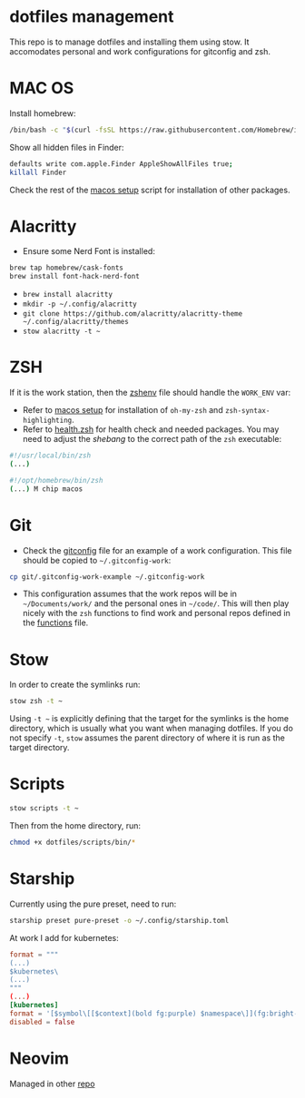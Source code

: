 # dotfiles management

This repo is to manage dotfiles and installing them using stow.
It accomodates personal and work configurations for gitconfig and zsh.

# MAC OS

Install homebrew:

```sh
/bin/bash -c "$(curl -fsSL https://raw.githubusercontent.com/Homebrew/install/HEAD/install.sh)"
```

Show all hidden files in Finder:
```sh
defaults write com.apple.Finder AppleShowAllFiles true;
killall Finder
```

Check the rest of the [macos setup](./install_macos.sh) script for installation of other packages.


# Alacritty
- Ensure some Nerd Font is installed:
```sh
brew tap homebrew/cask-fonts
brew install font-hack-nerd-font
```
- `brew install alacritty`
- `mkdir -p ~/.config/alacritty`
- `git clone https://github.com/alacritty/alacritty-theme ~/.config/alacritty/themes`
- `stow alacritty -t ~`

# ZSH
If it is the work station, then the [zshenv](./zsh/.zshenv) file should handle the `WORK_ENV` var:

- Refer to [macos setup](./install_macos.sh) for installation of `oh-my-zsh` and `zsh-syntax-highlighting`.
- Refer to [health.zsh](./zsh/.config/zsh/health.zsh) for health check and needed packages. You may need to adjust the _shebang_ to the correct path of the `zsh` executable:

```sh
#!/usr/local/bin/zsh
(...)
```

```sh
#!/opt/homebrew/bin/zsh
(...) M chip macos
```

# Git
- Check the [gitconfig](./git/.gitconfig-work-example) file for an example of a work configuration. This file should be copied to `~/.gitconfig-work`:
```sh
cp git/.gitconfig-work-example ~/.gitconfig-work
```
- This configuration assumes that the work repos will be in `~/Documents/work/` and the personal ones in `~/code/`. This will then play nicely with the `zsh` functions to find work and personal repos defined in the [functions](./zsh/.config/zsh/functions.zsh) file.

# Stow

In order to create the symlinks run:
```sh
stow zsh -t ~
```
Using `-t ~` is explicitly defining that the target for the symlinks is the home directory, which is usually what you want when managing dotfiles. 
If you do not specify `-t`, `stow` assumes the parent directory of where it is run as the target directory.

# Scripts
```sh
stow scripts -t ~
```

Then from the home directory, run:
```sh
chmod +x dotfiles/scripts/bin/*
```

# Starship

Currently using the pure preset, need to run:
```sh
starship preset pure-preset -o ~/.config/starship.toml
```

At work I add for kubernetes:

```toml
format = """
(...)
$kubernetes\
(...)
"""
(...)
[kubernetes]
format = '[$symbol\[[$context](bold fg:purple) $namespace\]](fg:bright-blue) '
disabled = false
```

# Neovim

Managed in other [repo](https://github.com/tcpessoa/kickstart.nvim)
